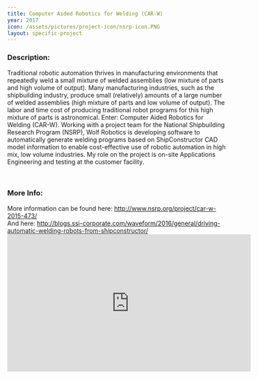 ```yaml
---
title: Computer Aided Robotics for Welding (CAR-W)
year: 2017
icon: /assets/pictures/project-icon/nsrp-icon.PNG
layout: specific-project
---
```

<p>
<h3>Description:</h3>
Traditional robotic automation thrives in manufacturing environments that repeatedly weld a small mixture of welded assemblies (low mixture of parts and high volume of output). Many manufacturing industries, such as the shipbuilding industry, produce small (relatively) amounts of a large number of welded assemblies (high mixture of parts and low volume of output). The labor and time cost of producing traditional robot programs for this high mixture of parts is astronomical. Enter: Computer Aided Robotics for Welding (CAR-W). Working with a project team for the National Shipbuilding Research Program (NSRP), Wolf Robotics is developing software to automatically generate welding programs based on ShipConstructor CAD model information to enable cost-effective use of robotic automation in high mix, low volume industries. My role on the project is on-site Applications Engineering and testing at the customer facility. 
</p>
<br>
<h3>More Info:</h3>
More information can be found here: <a href="http://www.nsrp.org/project/car-w-2015-473/" target="_blank">http://www.nsrp.org/project/car-w-2015-473/</a>
<br>
And here: <a href="http://blogs.ssi-corporate.com/waveform/2016/general/driving-automatic-welding-robots-from-shipconstructor/" target="_blank">http://blogs.ssi-corporate.com/waveform/2016/general/driving-automatic-welding-robots-from-shipconstructor/</a>
  
<iframe width="560" height="315" src="https://www.youtube.com/embed/76jHmLqbneI" frameborder="0" allowfullscreen></iframe>
